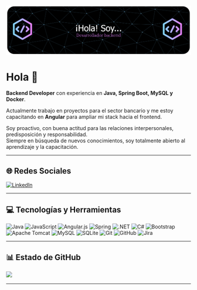 ![Header](github-header-banner.png)

# Hola 👋

**Backend Developer** con experiencia en **Java, Spring Boot, MySQL y Docker**.  

Actualmente trabajo en proyectos para el sector bancario y me estoy capacitando en **Angular** para ampliar mi stack hacia el frontend.  

Soy proactivo, con buena actitud para las relaciones interpersonales, predisposición y responsabilidad.  
Siempre en búsqueda de nuevos conocimientos, soy totalmente abierto al aprendizaje y la capacitación.  

---

## 🌐 Redes Sociales
[![LinkedIn](https://img.shields.io/badge/LinkedIn-%230077B5.svg?logo=linkedin&logoColor=white)](https://linkedin.com/in/maximiliano-gabriel-ortiz)

---

## 💻 Tecnologías y Herramientas

![Java](https://img.shields.io/badge/java-%23ED8B00.svg?style=for-the-badge&logo=openjdk&logoColor=white) 
![JavaScript](https://img.shields.io/badge/javascript-%23323330.svg?style=for-the-badge&logo=javascript&logoColor=%23F7DF1E) 
![Angular.js](https://img.shields.io/badge/angular.js-%23E23237.svg?style=for-the-badge&logo=angularjs&logoColor=white) 
![Spring](https://img.shields.io/badge/spring-%236DB33F.svg?style=for-the-badge&logo=spring&logoColor=white) 
![.NET](https://img.shields.io/badge/.NET-5C2D91?style=for-the-badge&logo=.net&logoColor=white) 
![C#](https://img.shields.io/badge/c%23-%23239120.svg?style=for-the-badge&logo=csharp&logoColor=white) 
![Bootstrap](https://img.shields.io/badge/bootstrap-%238511FA.svg?style=for-the-badge&logo=bootstrap&logoColor=white) 
![Apache Tomcat](https://img.shields.io/badge/apache%20tomcat-%23F8DC75.svg?style=for-the-badge&logo=apache-tomcat&logoColor=black) 
![MySQL](https://img.shields.io/badge/mysql-4479A1.svg?style=for-the-badge&logo=mysql&logoColor=white) 
![SQLite](https://img.shields.io/badge/sqlite-%2307405e.svg?style=for-the-badge&logo=sqlite&logoColor=white) 
![Git](https://img.shields.io/badge/git-%23F05033.svg?style=for-the-badge&logo=git&logoColor=white) 
![GitHub](https://img.shields.io/badge/github-%23121011.svg?style=for-the-badge&logo=github&logoColor=white) 
![Jira](https://img.shields.io/badge/jira-%230A0FFF.svg?style=for-the-badge&logo=jira&logoColor=white)

---

## 📊 Estado de GitHub

![](https://nirzak-streak-stats.vercel.app/?user=MaximilianoOrtiz&theme=dark&hide_border=false)

---

<!-- Proudly created with GPRM ( https://gprm.itsvg.in ) -->
